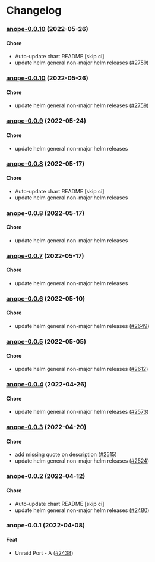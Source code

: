 # Changelog<br>


<a name="anope-0.0.10"></a>
### [anope-0.0.10](https://github.com/truecharts/apps/compare/anope-0.0.9...anope-0.0.10) (2022-05-26)

#### Chore

* Auto-update chart README [skip ci]
* update helm general non-major helm releases ([#2759](https://github.com/truecharts/apps/issues/2759))



<a name="anope-0.0.10"></a>
### [anope-0.0.10](https://github.com/truecharts/apps/compare/anope-0.0.9...anope-0.0.10) (2022-05-26)

#### Chore

* update helm general non-major helm releases ([#2759](https://github.com/truecharts/apps/issues/2759))



<a name="anope-0.0.9"></a>
### [anope-0.0.9](https://github.com/truecharts/apps/compare/anope-0.0.8...anope-0.0.9) (2022-05-24)

#### Chore

* update helm general non-major helm releases



<a name="anope-0.0.8"></a>
### [anope-0.0.8](https://github.com/truecharts/apps/compare/anope-0.0.7...anope-0.0.8) (2022-05-17)

#### Chore

* Auto-update chart README [skip ci]
* update helm general non-major helm releases



<a name="anope-0.0.8"></a>
### [anope-0.0.8](https://github.com/truecharts/apps/compare/anope-0.0.7...anope-0.0.8) (2022-05-17)

#### Chore

* update helm general non-major helm releases



<a name="anope-0.0.7"></a>
### [anope-0.0.7](https://github.com/truecharts/apps/compare/anope-0.0.6...anope-0.0.7) (2022-05-17)

#### Chore

* update helm general non-major helm releases



<a name="anope-0.0.6"></a>
### [anope-0.0.6](https://github.com/truecharts/apps/compare/anope-0.0.5...anope-0.0.6) (2022-05-10)

#### Chore

* update helm general non-major helm releases ([#2649](https://github.com/truecharts/apps/issues/2649))



<a name="anope-0.0.5"></a>
### [anope-0.0.5](https://github.com/truecharts/apps/compare/anope-0.0.4...anope-0.0.5) (2022-05-05)

#### Chore

* update helm general non-major helm releases ([#2612](https://github.com/truecharts/apps/issues/2612))



<a name="anope-0.0.4"></a>
### [anope-0.0.4](https://github.com/truecharts/apps/compare/anope-0.0.3...anope-0.0.4) (2022-04-26)

#### Chore

* update helm general non-major helm releases ([#2573](https://github.com/truecharts/apps/issues/2573))



<a name="anope-0.0.3"></a>
### [anope-0.0.3](https://github.com/truecharts/apps/compare/anope-0.0.2...anope-0.0.3) (2022-04-20)

#### Chore

* add missing quote on description ([#2515](https://github.com/truecharts/apps/issues/2515))
* update helm general non-major helm releases ([#2524](https://github.com/truecharts/apps/issues/2524))



<a name="anope-0.0.2"></a>
### [anope-0.0.2](https://github.com/truecharts/apps/compare/anope-0.0.1...anope-0.0.2) (2022-04-12)

#### Chore

* Auto-update chart README [skip ci]
* update helm general non-major helm releases ([#2480](https://github.com/truecharts/apps/issues/2480))



<a name="anope-0.0.1"></a>
### anope-0.0.1 (2022-04-08)

#### Feat

* Unraid Port - A ([#2438](https://github.com/truecharts/apps/issues/2438))
